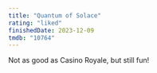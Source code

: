 ```yaml
---
title: "Quantum of Solace"
rating: "liked"
finishedDate: 2023-12-09
tmdb: "10764"
---
```


Not as good as Casino Royale, but still fun!
